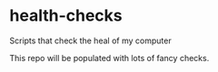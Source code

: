 # health-checks
Scripts that check  the heal of my computer

This repo will be populated with lots of fancy checks.
